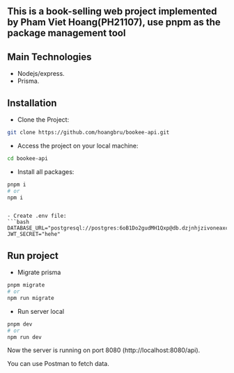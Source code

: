 ## This is a book-selling web project implemented by Pham Viet Hoang(PH21107), use pnpm as the package management tool

## Main Technologies

- Nodejs/express.
- Prisma.

## Installation

- Clone the Project:

```bash
git clone https://github.com/hoangbru/bookee-api.git
```
- Access the project on your local machine:

```bash
cd bookee-api
```

- Install all packages:

```bash
pnpm i
# or
npm i
```
```

- Create .env file:
```bash
DATABASE_URL="postgresql://postgres:6oB1Do2gudMH1Qxp@db.dzjnhjzivoneaxcgrmfb.supabase.co:5432/postgres"
JWT_SECRET="hehe"

```
## Run project

- Migrate prisma 

```bash
pnpm migrate
# or
npm run migrate
```

- Run server local

```bash
pnpm dev
# or
npm run dev
```

Now the server is running on port 8080 (http://localhost:8080/api).

You can use Postman to fetch data.
